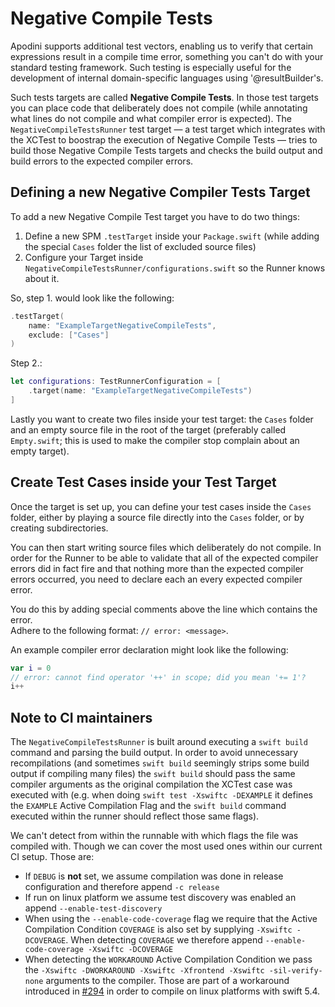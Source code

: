 <!--
                  
This source file is part of the Apodini open source project

SPDX-FileCopyrightText: 2019-2021 Paul Schmiedmayer and the Apodini project authors (see CONTRIBUTORS.md) <paul.schmiedmayer@tum.de>

SPDX-License-Identifier: MIT
             
-->

# Negative Compile Tests

Apodini supports additional test vectors, enabling us to verify that certain expressions
result in a compile time error, something you can't do with your standard testing framework.
Such testing is especially useful for the development of internal domain-specific languages using '@resultBuilder's.

Such tests targets are called **Negative Compile Tests**.
In those test targets you can place code that deliberately does not compile (while annotating what lines do not compile
and what compiler error is expected).
The `NegativeCompileTestsRunner` test target — a test target which integrates with the XCTest to boostrap the execution
of Negative Compile Tests — tries to build those Negative Compile Tests targets and checks the build output 
and build errors to the expected compiler errors.

## Defining a new Negative Compiler Tests Target

To add a new Negative Compile Test target you have to do two things:

1. Define a new SPM `.testTarget` inside your `Package.swift` (while adding the special `Cases` folder the list of excluded source files)
2. Configure your Target inside `NegativeCompileTestsRunner/configurations.swift` so the Runner knows about it.

So, step 1. would look like the following:
```swift
.testTarget(
    name: "ExampleTargetNegativeCompileTests",
    exclude: ["Cases"]
)
```

Step 2.:
```swift
let configurations: TestRunnerConfiguration = [
    .target(name: "ExampleTargetNegativeCompileTests")
]
```

Lastly you want to create two files inside your test target: the `Cases` folder and an empty source file in the root
of the target (preferably called `Empty.swift`; this is used to make the compiler stop complain about an empty target).

## Create Test Cases inside your Test Target

Once the target is set up, you can define your test cases inside the `Cases` folder, either by playing a source file
directly into the `Cases` folder, or by creating subdirectories.

You can then start writing source files which deliberately do not compile.
In order for the Runner to be able to validate that all of the expected compiler errors did in fact fire and that
nothing more than the expected compiler errors occurred, you need to declare each an every expected compiler error.


You do this by adding special comments above the line which contains the error.  
Adhere to the following format: `// error: <message>`.

An example compiler error declaration might look like the following:
```swift
var i = 0
// error: cannot find operator '++' in scope; did you mean '+= 1'?
i++
```

## Note to CI maintainers

The `NegativeCompileTestsRunner` is built around executing a `swift build` command and parsing the build output.
In order to avoid unnecessary recompilations (and sometimes `swift build` seemingly strips some build output if
compiling many files) the `swift build` should pass the same compiler arguments as the original compilation
the XCTest case was executed with (e.g. when doing `swift test -Xswiftc -DEXAMPLE` it defines the `EXAMPLE`
Active Compilation Flag and the `swift build` command executed within the runner should reflect those same flags).

We can't detect from within the runnable with which flags the file was compiled with.
Though we can cover the most used ones within our current CI setup.
Those are:

- If `DEBUG` is **not** set, we assume compilation was done in release configuration and therefore append `-c release`
- If run on linux platform we assume test discovery was enabled an append `--enable-test-discovery`
- When using the `--enable-code-coverage` flag we require that the Active Compilation Condition `COVERAGE` is also 
  set by supplying `-Xswiftc -DCOVERAGE`. When detecting `COVERAGE` we therefore
  append `--enable-code-coverage -Xswiftc -DCOVERAGE`
- When detecting the `WORKAROUND` Active Compilation Condition we pass the
  `-Xswiftc -DWORKAROUND -Xswiftc -Xfrontend -Xswiftc -sil-verify-none` arguments to the compiler.
  Those are part of a workaround introduced in [#294](https://github.com/Apodini/Apodini/pull/294) in order
  to compile on linux platforms with swift 5.4.
